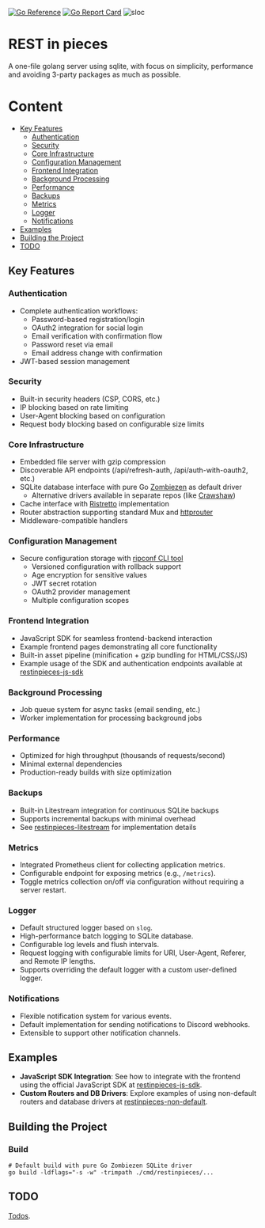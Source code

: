 [![Go Reference](https://pkg.go.dev/badge/github.com/caasmo/restinpieces)](https://pkg.go.dev/badge/github.com/caasmo/restinpieces)
[![Go Report Card](https://goreportcard.com/badge/github.com/caasmo/restinpieces)](https://goreportcard.com/report/github.com/caasmo/restinpieces)
![sloc](https://sloc.xyz/github/caasmo/restinpieces)

# REST in pieces

A one-file golang server using sqlite, with focus on simplicity, performance and avoiding 3-party packages as much as possible.

# Content

- [Key Features](#key-features)
  - [Authentication](#authentication)
  - [Security](#security)
  - [Core Infrastructure](#core-infrastructure)
  - [Configuration Management](#configuration-management)
  - [Frontend Integration](#frontend-integration)
  - [Background Processing](#background-processing)
  - [Performance](#performance)
  - [Backups](#backups)
  - [Metrics](#metrics)
  - [Logger](#logger)
  - [Notifications](#notifications)
- [Examples](#examples)
- [Building the Project](#building-the-project)
- [TODO](#todo)

## Key Features

### Authentication
- Complete authentication workflows:
  - Password-based registration/login
  - OAuth2 integration for social login
  - Email verification with confirmation flow
  - Password reset via email
  - Email address change with confirmation
- JWT-based session management

### Security
- Built-in security headers (CSP, CORS, etc.)
- IP blocking based on rate limiting
- User-Agent blocking based on configuration
- Request body blocking based on configurable size limits

### Core Infrastructure
- Embedded file server with gzip compression
- Discoverable API endpoints (/api/refresh-auth, /api/auth-with-oauth2, etc.)
- SQLite database interface with pure Go [Zombiezen](https://github.com/zombiezen/go-sqlite) as default driver
  - Alternative drivers available in separate repos (like [Crawshaw](https://github.com/caasmo/restinpieces-sqlite-crawshaw))
- Cache interface with [Ristretto](https://github.com/dgraph-io/ristretto) implementation
- Router abstraction supporting standard Mux and [httprouter](https://github.com/julienschmidt/httprouter)
- Middleware-compatible handlers

### Configuration Management
- Secure configuration storage with [ripconf CLI tool](cmd/ripconf/README.md)
  - Versioned configuration with rollback support
  - Age encryption for sensitive values
  - JWT secret rotation
  - OAuth2 provider management
  - Multiple configuration scopes


### Frontend Integration
- JavaScript SDK for seamless frontend-backend interaction
- Example frontend pages demonstrating all core functionality
- Built-in asset pipeline (minification + gzip bundling for HTML/CSS/JS)
- Example usage of the SDK and authentication endpoints available at [restinpieces-js-sdk](https://github.com/caasmo/restinpieces-js-sdk)

### Background Processing  
- Job queue system for async tasks (email sending, etc.)
- Worker implementation for processing background jobs

### Performance
- Optimized for high throughput (thousands of requests/second)
- Minimal external dependencies
- Production-ready builds with size optimization

### Backups
- Built-in Litestream integration for continuous SQLite backups
- Supports incremental backups with minimal overhead
- See [restinpieces-litestream](https://github.com/caasmo/restinpieces-litestream) for implementation details

### Metrics
- Integrated Prometheus client for collecting application metrics.
- Configurable endpoint for exposing metrics (e.g., `/metrics`).
- Toggle metrics collection on/off via configuration without requiring a server restart.

### Logger
- Default structured logger based on `slog`.
- High-performance batch logging to SQLite database.
- Configurable log levels and flush intervals.
- Request logging with configurable limits for URI, User-Agent, Referer, and Remote IP lengths.
- Supports overriding the default logger with a custom user-defined logger.

### Notifications
- Flexible notification system for various events.
- Default implementation for sending notifications to Discord webhooks.
- Extensible to support other notification channels.

## Examples

- **JavaScript SDK Integration**: See how to integrate with the frontend using the official JavaScript SDK at [restinpieces-js-sdk](https://github.com/caasmo/restinpieces-js-sdk).
- **Custom Routers and DB Drivers**: Explore examples of using non-default routers and database drivers at [restinpieces-non-default](https://github.com/caasmo/restinpieces-non-default).

## Building the Project


### Build

    # Default build with pure Go Zombiezen SQLite driver
    go build -ldflags="-s -w" -trimpath ./cmd/restinpieces/...

## TODO

[Todos](doc/TODO.md).
